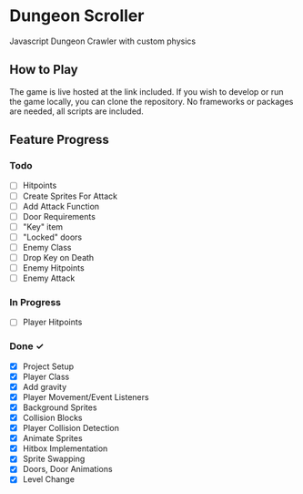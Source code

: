 # Dungeon Scroller
Javascript Dungeon Crawler with custom physics

## How to Play

The game is live hosted at the link included. If you wish to develop or run the game locally, you can clone the repository. No frameworks or packages are needed, all scripts are included.



## Feature Progress

### Todo

- [ ] Hitpoints
- [ ] Create Sprites For Attack
- [ ] Add Attack Function
- [ ] Door Requirements
 - [ ] "Key" item
 - [ ] "Locked" doors
- [ ] Enemy Class
 - [ ] Drop Key on Death
 - [ ] Enemy Hitpoints
 - [ ] Enemy Attack

### In Progress

- [ ] Player Hitpoints

### Done ✓

- [x] Project Setup 
- [x] Player Class
- [x] Add gravity
- [x] Player Movement/Event Listeners
- [x] Background Sprites
- [x] Collision Blocks
- [x] Player Collision Detection
- [x] Animate Sprites
- [x] Hitbox Implementation
- [x] Sprite Swapping
- [x] Doors, Door Animations
- [x] Level Change
